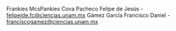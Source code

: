 Frankies McsPankies
Cova Pacheco Felipe de Jesús - felipejde.fc@ciencias.unam.mx
Gámez García Francisco Daniel - franciscogamez@ciencias.unam.mx
